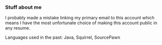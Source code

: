 ### Stuff about me

I probably made a mistake linking my primary email to this account which means I have the most unfortunate choice of making this account public in any resume.

Languages used in the past: Java, Squirrel, SourcePawn

<!--
**x3Karma/x3Karma** is a ✨ _special_ ✨ repository because its `README.md` (this file) appears on your GitHub profile.

Here are some ideas to get you started:

- 🔭 I’m currently working on ...
- 🌱 I’m currently learning ...
- 👯 I’m looking to collaborate on ...
- 🤔 I’m looking for help with ...
- 💬 Ask me about ...
- 📫 How to reach me: ...
- 😄 Pronouns: ...
- ⚡ Fun fact: ...
-->
